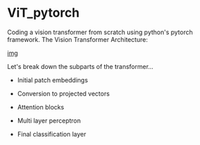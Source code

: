 # ViT_pytorch
Coding a vision transformer from scratch using python's pytorch framework.
The Vision Transformer Architecture:

[img](dependencies/vit.jpg)

Let's break down the subparts of the transformer...

* Initial patch embeddings
 
* Conversion to projected vectors

* Attention blocks

* Multi layer perceptron

* Final classification layer
